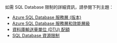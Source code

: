 如需 SQL Database 限制的詳細資訊，請參閱下列主題：

 - [Azure SQL Database 服務層 (版本)](http://msdn.microsoft.com/library/azure/dn741340.aspx)
 - [Azure SQL Database 服務層和效能層級](http://msdn.microsoft.com/library/azure/dn741336.aspx)
 - [資料庫輸送量單位 (DTU) 配額](http://msdn.microsoft.com/library/azure/ee336245.aspx#DTUs)
 - [SQL Database 資源限制](http://msdn.microsoft.com/library/azure/dn338081.aspx)

<!---HONumber=62-->